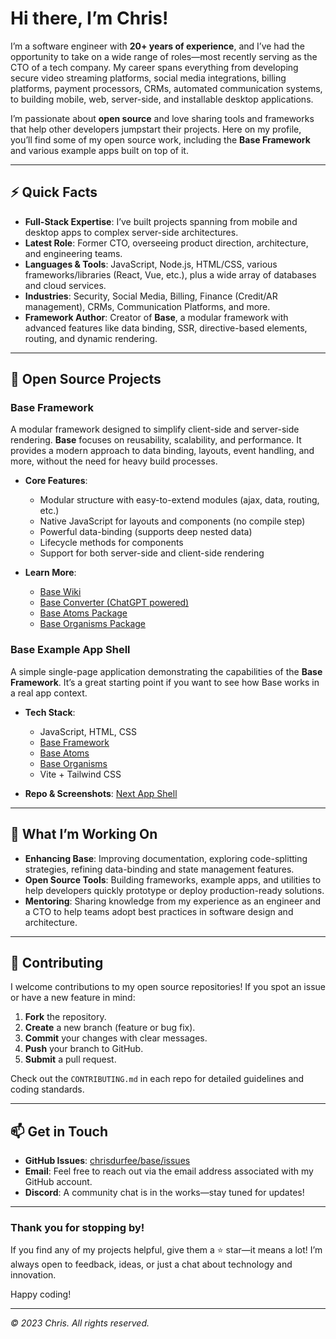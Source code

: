 # Hi there, I’m Chris!

I’m a software engineer with **20+ years of experience**, and I’ve had the opportunity to take on a wide range of roles—most recently serving as the CTO of a tech company. My career spans everything from developing secure video streaming platforms, social media integrations, billing platforms, payment processors, CRMs, automated communication systems, to building mobile, web, server-side, and installable desktop applications.

I’m passionate about **open source** and love sharing tools and frameworks that help other developers jumpstart their projects. Here on my profile, you’ll find some of my open source work, including the **Base Framework** and various example apps built on top of it.

---

## ⚡ Quick Facts

- **Full-Stack Expertise**: I’ve built projects spanning from mobile and desktop apps to complex server-side architectures.  
- **Latest Role**: Former CTO, overseeing product direction, architecture, and engineering teams.  
- **Languages & Tools**: JavaScript, Node.js, HTML/CSS, various frameworks/libraries (React, Vue, etc.), plus a wide array of databases and cloud services.  
- **Industries**: Security, Social Media, Billing, Finance (Credit/AR management), CRMs, Communication Platforms, and more.  
- **Framework Author**: Creator of **Base**, a modular framework with advanced features like data binding, SSR, directive-based elements, routing, and dynamic rendering.  

---

## 🌱 Open Source Projects

### Base Framework
A modular framework designed to simplify client-side and server-side rendering. **Base** focuses on reusability, scalability, and performance. It provides a modern approach to data binding, layouts, event handling, and more, without the need for heavy build processes.

- **Core Features**:  
  - Modular structure with easy-to-extend modules (ajax, data, routing, etc.)  
  - Native JavaScript for layouts and components (no compile step)  
  - Powerful data-binding (supports deep nested data)  
  - Lifecycle methods for components  
  - Support for both server-side and client-side rendering  

- **Learn More**:  
  - [Base Wiki](https://github.com/chrisdurfee/base/wiki)  
  - [Base Converter (ChatGPT powered)](https://github.com/chrisdurfee/base-converter)  
  - [Base Atoms Package](https://github.com/chrisdurfee/base-atoms)  
  - [Base Organisms Package](https://github.com/chrisdurfee/base-organisms)  

### Base Example App Shell
A simple single-page application demonstrating the capabilities of the **Base Framework**. It’s a great starting point if you want to see how Base works in a real app context.

- **Tech Stack**:  
  - JavaScript, HTML, CSS  
  - [Base Framework](https://github.com/chrisdurfee/base)  
  - [Base Atoms](https://github.com/chrisdurfee/base-atoms)  
  - [Base Organisms](https://github.com/chrisdurfee/base-organisms)  
  - Vite + Tailwind CSS  

- **Repo & Screenshots**: [Next App Shell](https://github.com/chrisdurfee/next-app-shell)  

---

## 🚀 What I’m Working On

- **Enhancing Base**: Improving documentation, exploring code-splitting strategies, refining data-binding and state management features.  
- **Open Source Tools**: Building frameworks, example apps, and utilities to help developers quickly prototype or deploy production-ready solutions.  
- **Mentoring**: Sharing knowledge from my experience as an engineer and a CTO to help teams adopt best practices in software design and architecture.  

---

## 🤝 Contributing

I welcome contributions to my open source repositories! If you spot an issue or have a new feature in mind:

1. **Fork** the repository.  
2. **Create** a new branch (feature or bug fix).  
3. **Commit** your changes with clear messages.  
4. **Push** your branch to GitHub.  
5. **Submit** a pull request.  

Check out the `CONTRIBUTING.md` in each repo for detailed guidelines and coding standards.  

---

## 📫 Get in Touch

- **GitHub Issues**: [chrisdurfee/base/issues](https://github.com/chrisdurfee/base/issues)  
- **Email**: Feel free to reach out via the email address associated with my GitHub account.  
- **Discord**: A community chat is in the works—stay tuned for updates!  

---

### Thank you for stopping by!
If you find any of my projects helpful, give them a ⭐ star—it means a lot! I’m always open to feedback, ideas, or just a chat about technology and innovation.

Happy coding!

---

*© 2023 Chris. All rights reserved.*

